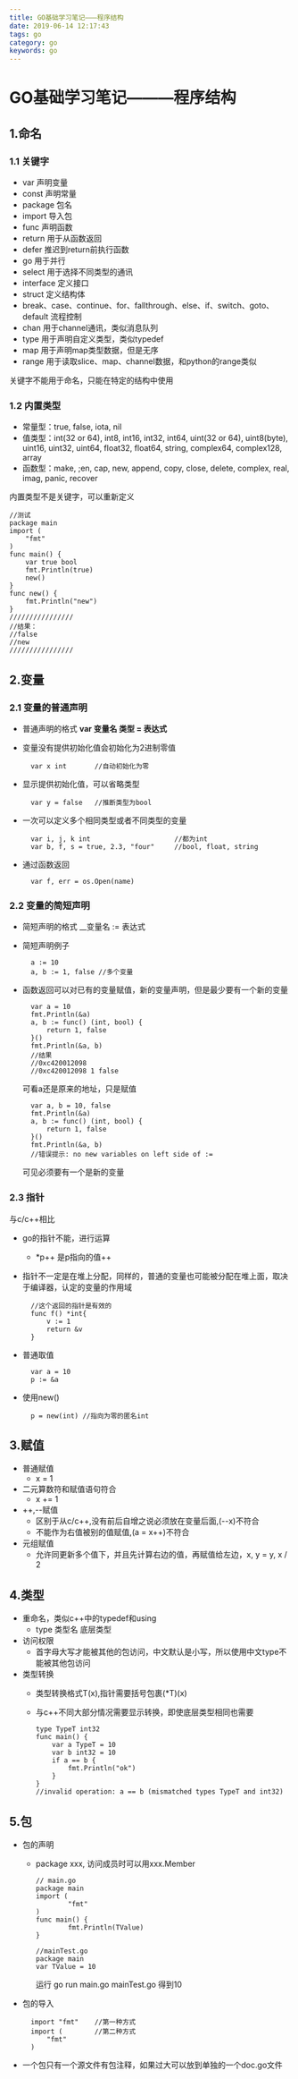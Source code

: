 ```yaml
---
title: GO基础学习笔记———程序结构
date: 2019-06-14 12:17:43
tags: go
category: go
keywords: go
---
```



# GO基础学习笔记———程序结构

## 1.命名

### 1.1 关键字

- var 声明变量
- const 声明常量
- package 包名
- import 导入包
- func 声明函数
- return 用于从函数返回
- defer 推迟到return前执行函数
- go 用于并行
- select 用于选择不同类型的通讯
- interface 定义接口
- struct 定义结构体
- break、case、continue、for、fallthrough、else、if、switch、goto、default  流程控制
- chan 用于channel通讯，类似消息队列
- type 用于声明自定义类型，类似typedef
- map 用于声明map类型数据，但是无序
- range 用于读取slice、map、channel数据，和python的range类似

关键字不能用于命名，只能在特定的结构中使用

<!--more-->

### 1.2 内置类型

- 常量型：true, false, iota, nil 
- 值类型：int(32 or 64), int8, int16, int32, int64, uint(32 or 64), uint8(byte), uint16, uint32, uint64, float32, float64, string, complex64, complex128, array
- 函数型：make, ;en, cap, new, append, copy, close, delete, complex, real, imag, panic, recover

内置类型不是关键字，可以重新定义

    //测试
    package main
    import (
        "fmt"
    ) 
    func main() {
        var true bool
        fmt.Println(true)
        new()
    }
    func new() {
        fmt.Println("new")
    }
    ////////////////
    //结果：
    //false
    //new
    ////////////////

## 2.变量

### 2.1 变量的普通声明

- 普通声明的格式 __var 变量名 类型 = 表达式__
- 变量没有提供初始化值会初始化为2进制零值
  
        var x int       //自动初始化为零

- 显示提供初始化值，可以省略类型
  
        var y = false   //推断类型为bool

- 一次可以定义多个相同类型或者不同类型的变量
    
        var i, j, k int                     //都为int
        var b, f, s = true, 2.3, "four"     //bool, float, string

- 通过函数返回
    
        var f, err = os.Open(name)

### 2.2 变量的简短声明

- 简短声明的格式 __变量名 := 表达式
- 简短声明例子

        a := 10
        a, b := 1, false //多个变量

- 函数返回可以对已有的变量赋值，新的变量声明，但是最少要有一个新的变量

        var a = 10
        fmt.Println(&a)
        a, b := func() (int, bool) {
            return 1, false
        }()
        fmt.Println(&a, b)
        //结果
        //0xc420012098
        //0xc420012098 1 false

    可看a还是原来的地址，只是赋值

        var a, b = 10, false
        fmt.Println(&a)
        a, b := func() (int, bool) {
            return 1, false
        }()
        fmt.Println(&a, b)
        //错误提示: no new variables on left side of :=
    
    可见必须要有一个是新的变量

### 2.3 指针

与c/c++相比
- go的指针不能，进行运算
  - *p++ 是p指向的值++
- 指针不一定是在堆上分配，同样的，普通的变量也可能被分配在堆上面，取决于编译器，认定的变量的作用域

        //这个返回的指针是有效的
        func f() *int{
            v := 1 
            return &v
        }

- 普通取值

        var a = 10
        p := &a

- 使用new()
 
        p = new(int) //指向为零的匿名int

## 3.赋值

- 普通赋值
  - x = 1
- 二元算数符和赋值语句符合 
  - x += 1 
- ++,--赋值
  - 区别于从c/c++,没有前后自增之说必须放在变量后面,(--x)不符合
  - 不能作为右值被别的值赋值,(a = x++)不符合
- 元组赋值
  - 允许同更新多个值下，并且先计算右边的值，再赋值给左边，x, y = y, x / 2 

## 4.类型

- 重命名，类似c++中的typedef和using
  - type 类型名 底层类型
- 访问权限
   - 首字母大写才能被其他的包访问，中文默认是小写，所以使用中文type不能被其他包访问  
- 类型转换
  - 类型转换格式T(x),指针需要括号包裹(*T)(x)
  - 与c++不同大部分情况需要显示转换，即使底层类型相同也需要

        type TypeT int32  
        func main() {
            var a TypeT = 10
            var b int32 = 10
            if a == b {
                fmt.Println("ok")
            }
        }
        //invalid operation: a == b (mismatched types TypeT and int32)


## 5.包

- 包的声明
  - package xxx, 访问成员时可以用xxx.Member 
   
        // main.go
        package main
        import (
                "fmt"
        )
        func main() {
                fmt.Println(TValue)
        }

        //mainTest.go
        package main
        var TValue = 10
    运行 go run main.go mainTest.go 得到10
- 包的导入
 
        import "fmt"    //第一种方式
        import (        //第二种方式
            "fmt"       
        )
- 一个包只有一个源文件有包注释，如果过大可以放到单独的一个doc.go文件